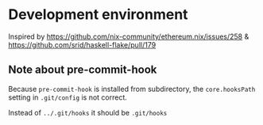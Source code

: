 # Development environment

Inspired by https://github.com/nix-community/ethereum.nix/issues/258 & https://github.com/srid/haskell-flake/pull/179

## Note about pre-commit-hook

Because `pre-commit-hook` is installed from subdirectory, the `core.hooksPath` setting in `.git/config` is not correct.

Instead of `../.git/hooks` it should be `.git/hooks`
